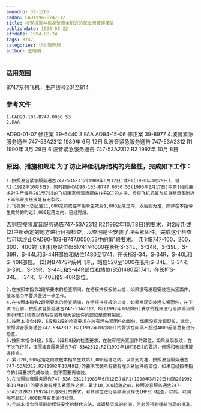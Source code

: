 ```yaml
---
amendno: 39-1265
cadno: CAD1994-B747-12
title: 检查机翼与机身整流条附近的蒙皮搭接连接处
publishdate: 1994-08-22
effdate: 1994-08-24
tags: B747
categories: 华北管理局
author: 王晓明
---
```


### 适用范围 
B747系列飞机，生产线号201至814

### 参考文件
    1.CAD90-103-B747.0050.53
    2.FAA 
AD90-01-07 修正案 39-6440 
    3.FAA 
AD94-15-06 修正案 39-8977 
    4.波音紧急服务通告 747-53A2312 1989年 6月 12日
    5.波音紧急服务通告 747-53A2312 R1  1990年 3月 29日
    6.波音紧急服务通告 747-53A2312 R2  1992年 10月 8日


### 原因、措施和规定     为了防止降低机身结构的完整性，完成如下工作： 
    1.按照波音紧急服务通告747-53A2312(1989年6月12日)或R1(1990年3月29日)，或R2(1992年10月8日)，同时按照CAD90-103-B747.0050.53(1990年2月17日)中第1段的要求对生产线号201至765的飞机用高频涡流探伤(HFEC)的方法，检查飞机机翼与机身整流条附近下半部蒙皮搭接处有无裂纹。 
    2.飞机累计总起落11,000之前或在本指令生效后1,000起落之内，以后到为准，除非在本指令生效前的昀近3,000起落之内，已经完成。

  
否则应按照波音服务通告747-53A2312.R2(1992年10月8日)的要求，对2段(1)或(2)中所确定的地方进行目视检查，以查明是否安装了埋头紧固件。完成这个检查后可以终止CAD90-103-B747.0050.53中的第1段要求。 
     (1)对B747-100，200，300，400的飞机机身站位(BS)741至1000在长桁S-34L，S-34R，S-39L，S-39R，S-44L和S-44R部位和站位1480至1741，在长桁S-34，S-34R，S-40L和S-40R部位。 
     (2)对B747SP系列飞机，站位520至1000在长桁S-34L，S-34R，S-39L，S-39R，S-44L和S-44R部位和站位(BS)1480至1741，在长桁S-34L，-34R，S-40L和S-40R部位。 

    3.在按照本指令2段所要求的检查期间，在搭接拼接板的上排，如果没有发现安装埋头紧面件，按本指令不要求做进一步工作。 
    4.在按照本指令2段所要求的检查期间，在搭接拼接板的上排，如果发现安装埋头紧固件，在下次飞行前，按照波音服务通告747-53A2312，R2(1992年10月8日)要求的程序进行高频涡流探伤(HFEC)检查以查明在装有埋头紧固件的部位是否有裂纹。 
    5.按照本指令4段，5段和8段的检查要求在装有埋头紧固件的部位，如果没有发现裂纹，此后，按照波音服务通告747-53A2312.R2(1992年10月8日)的要求在间隔不超过4000起落重复进行检查。
    6.按照本指令4段，5段，6段和8段的检查要求，在装有埋头紧固件的部位，如果发现裂纹，在下次飞行前，按照波音服务通告747-53A2312.R2(1992年10月8日)的要求，修理和改装搭接连接点。 
    7.累计20,000起落之前或在本指令生效后1,000起落之内，以后到为准，按照波音服务通告747-53A2312.R2(1992年10月8日)的要求改装所有装有埋头紧固件的部位，如果已经按本指令的2段要求完成改装，则不需要再改装。 
    8.在按照波音服务通告747-53A 2312(1989年6月12日)或R1(1990年3月29日)或R2(1992年10月8日)的要求装有埋头紧固件之后，累计10,000起落之前，按照波音服务通告747-53A2312R2(1992年10月8日)的要求，对其部位进行高频涡流探伤(HFEC)检查，以后，以间隔不超过4,000起落重复进行检查。 
    9.完成本指令可采取能保证安全的替代方法，或调整完成的时间，但必须得到适航当局的批准。


